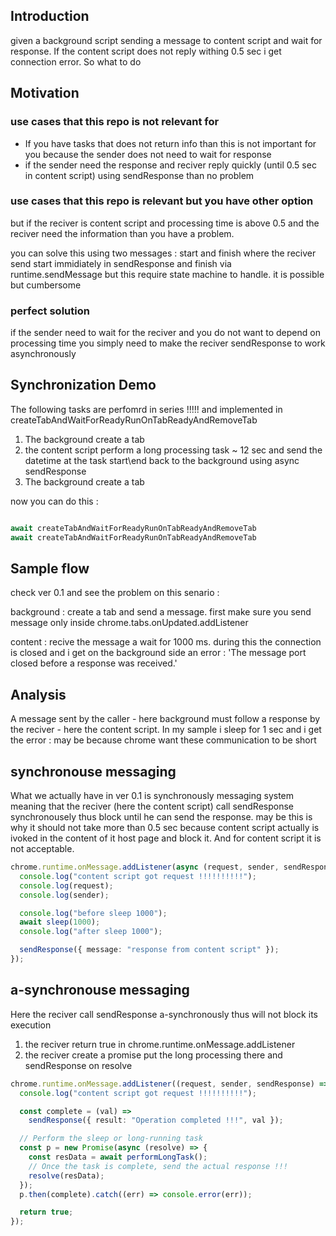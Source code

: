 <h2>Introduction</h2>
given a background script sending a message to content script and wait for response. If the content script does not reply withing 0.5 sec i get connection error. So what to do

<h2>Motivation</h2>

<h3>use cases that this repo is not relevant for</h3>
<ul>
<li>If you have tasks that does not return info than this is not important for you because the sender does not need to wait for response</li>
<li>if the sender need the response and reciver reply quickly (until 0.5 sec in content script) using sendResponse than no problem</li>
</ul>

<h3>use cases that this repo is relevant but you have other option</h3>
but if the reciver is content script and processing time is above 0.5 and the reciver need the information than you have a problem.
<p> you can solve this using two messages : start and finish where the reciver send start immidiately in sendResponse and finish via runtime.sendMessage but this require state machine to handle. it is possible but cumbersome<p>

<h3>perfect solution</h3>
if the sender need to wait for the reciver and you do not want to depend on processing time you simply need to make the reciver sendResponse to work asynchronously

<h2>Synchronization Demo</h2>
The following tasks are perfomrd in series !!!!! and implemented in createTabAndWaitForReadyRunOnTabReadyAndRemoveTab
<ol>
<li>The background create a tab</li>
<li>the content script perform a long processing task ~ 12 sec and send the datetime at the task start\end back to the background using async sendResponse </li>
<li>The background create a tab</li>
</ol>

now you can do this :

```ts

await createTabAndWaitForReadyRunOnTabReadyAndRemoveTab
await createTabAndWaitForReadyRunOnTabReadyAndRemoveTab


```

<h2>Sample flow</h2>
check ver 0.1 and see the problem on this senario : 
<p>background :  create a tab and send a message. first make sure you send message only inside chrome.tabs.onUpdated.addListener</p>
<p>content : recive the message a wait for 1000 ms. during this the connection is closed and i get on the background side an error : 'The message port closed before a response was received.'</p>

<h2>Analysis</h2>
A message sent by the caller - here background must follow a response by the reciver - here the content script. In my sample i sleep for 1 sec and i get the error : may be because chrome want these communication to be short

<h2>synchronouse messaging</h2>
What we actually have in ver 0.1 is synchronously messaging system meaning that the reciver (here the content script) call sendResponse synchronousely thus block until he can send the response. may be this is why it should not take more than 0.5 sec because content script actually is ivoked in the content of it host page and block it. And for content script it is not acceptable.

```ts
chrome.runtime.onMessage.addListener(async (request, sender, sendResponse) => {
  console.log("content script got request !!!!!!!!!!");
  console.log(request);
  console.log(sender);

  console.log("before sleep 1000");
  await sleep(1000);
  console.log("after sleep 1000");

  sendResponse({ message: "response from content script" });
});
```

<h2>a-synchronouse messaging</h2>
 Here the reciver call sendResponse a-synchronously thus will not block its execution
<ol>
<li>the reciver return true in chrome.runtime.onMessage.addListener</li>
<li>the reciver create a promise put the long processing there and sendResponse on resolve</li>
</ol>

```ts
chrome.runtime.onMessage.addListener((request, sender, sendResponse) => {
  console.log("content script got request !!!!!!!!!!");

  const complete = (val) =>
    sendResponse({ result: "Operation completed !!!", val });

  // Perform the sleep or long-running task
  const p = new Promise(async (resolve) => {
    const resData = await performLongTask();
    // Once the task is complete, send the actual response !!!
    resolve(resData);
  });
  p.then(complete).catch((err) => console.error(err));

  return true;
});
```

